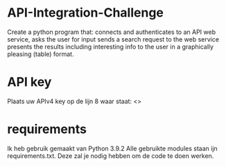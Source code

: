 # API-Integration-Challenge
Create a python program that:      connects and authenticates to an API web service,     asks the user for input     sends a search request to the web service     presents the results including interesting info to the user in a graphically pleasing (table) format.
# API key
Plaats uw APIv4 key op de lijn 8 waar staat: <<plaats hier uw api key>>
# requirements
Ik heb gebruik gemaakt van Python 3.9.2
Alle gebruikte modules staan ijn requirements.txt.
Deze zal je nodig hebben om de code te doen werken.
